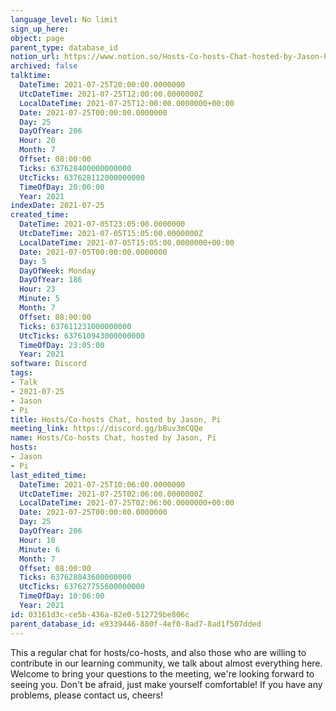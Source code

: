 ```yaml
---
language_level: No limit
sign_up_here: 
object: page
parent_type: database_id
notion_url: https://www.notion.so/Hosts-Co-hosts-Chat-hosted-by-Jason-Pi-03161d3cce5b436a82e0512729be806c
archived: false
talktime:
  DateTime: 2021-07-25T20:00:00.0000000
  UtcDateTime: 2021-07-25T12:00:00.0000000Z
  LocalDateTime: 2021-07-25T12:00:00.0000000+00:00
  Date: 2021-07-25T00:00:00.0000000
  Day: 25
  DayOfYear: 206
  Hour: 20
  Month: 7
  Offset: 08:00:00
  Ticks: 637628400000000000
  UtcTicks: 637628112000000000
  TimeOfDay: 20:00:00
  Year: 2021
indexDate: 2021-07-25
created_time:
  DateTime: 2021-07-05T23:05:00.0000000
  UtcDateTime: 2021-07-05T15:05:00.0000000Z
  LocalDateTime: 2021-07-05T15:05:00.0000000+00:00
  Date: 2021-07-05T00:00:00.0000000
  Day: 5
  DayOfWeek: Monday
  DayOfYear: 186
  Hour: 23
  Minute: 5
  Month: 7
  Offset: 08:00:00
  Ticks: 637611231000000000
  UtcTicks: 637610943000000000
  TimeOfDay: 23:05:00
  Year: 2021
software: Discord
tags:
- Talk
- 2021-07-25
- Jason
- Pi
title: Hosts/Co-hosts Chat, hosted by Jason, Pi
meeting_link: https://discord.gg/bBuv3mCQQe
name: Hosts/Co-hosts Chat, hosted by Jason, Pi
hosts:
- Jason
- Pi
last_edited_time:
  DateTime: 2021-07-25T10:06:00.0000000
  UtcDateTime: 2021-07-25T02:06:00.0000000Z
  LocalDateTime: 2021-07-25T02:06:00.0000000+00:00
  Date: 2021-07-25T00:00:00.0000000
  Day: 25
  DayOfYear: 206
  Hour: 10
  Minute: 6
  Month: 7
  Offset: 08:00:00
  Ticks: 637628043600000000
  UtcTicks: 637627755600000000
  TimeOfDay: 10:06:00
  Year: 2021
id: 03161d3c-ce5b-436a-82e0-512729be806c
parent_database_id: e9339446-880f-4ef0-8ad7-8ad1f507dded
---
```







This a regular chat for hosts/co-hosts, and also those who are willing to contribute in our learning community, we talk about almost everything here. Welcome to bring your questions to the meeting, we're looking forward to seeing you. Don't be afraid, just make yourself comfortable!
If you have any problems, please contact us, cheers!




